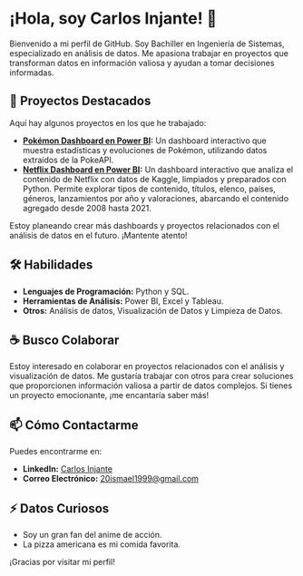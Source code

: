 # ¡Hola, soy Carlos Injante! 👋

Bienvenido a mi perfil de GitHub. Soy Bachiller en Ingeniería de Sistemas, especializado en análisis de datos. Me apasiona trabajar en proyectos que transforman datos en información valiosa y ayudan a tomar decisiones informadas.

## 🚀 Proyectos Destacados

Aquí hay algunos proyectos en los que he trabajado:

- **[Pokémon Dashboard en Power BI](https://github.com/iadataweb/pokemon-dashboard):** Un dashboard interactivo que muestra estadísticas y evoluciones de Pokémon, utilizando datos extraídos de la PokeAPI.
- **[Netflix Dashboard en Power BI](https://github.com/iadataweb/netflix-dashboard):** Un dashboard interactivo que analiza el contenido de Netflix con datos de Kaggle, limpiados y preparados con Python. Permite explorar tipos de contenido, títulos, elenco, países, géneros, lanzamientos por año y valoraciones, abarcando el contenido agregado desde 2008 hasta 2021.

Estoy planeando crear más dashboards y proyectos relacionados con el análisis de datos en el futuro. ¡Mantente atento!

## 🛠️ Habilidades

- **Lenguajes de Programación:** Python y SQL.
- **Herramientas de Análisis:** Power BI, Excel y Tableau.
- **Otros:** Análisis de datos, Visualización de Datos y Limpieza de Datos.

## ☕ Busco Colaborar

Estoy interesado en colaborar en proyectos relacionados con el análisis y visualización de datos. Me gustaría trabajar con otros para crear soluciones que proporcionen información valiosa a partir de datos complejos. Si tienes un proyecto emocionante, ¡me encantaría saber más!

## 📫 Cómo Contactarme

Puedes encontrarme en:

- **LinkedIn:** [Carlos Injante](https://www.linkedin.com/in/20ismael1999/)
- **Correo Electrónico:** 20ismael1999@gmail.com

## ⚡ Datos Curiosos

- Soy un gran fan del anime de acción.
- La pizza americana es mi comida favorita.

¡Gracias por visitar mi perfil!
